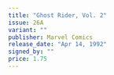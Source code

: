 ```yaml
---
title: "Ghost Rider, Vol. 2"
issue: 26A
variant: ""
publisher: Marvel Comics
release_date: "Apr 14, 1992"
signed_by: ""
price: 1.75
---
```

